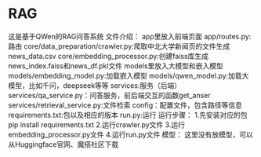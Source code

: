 # RAG
这是基于QWen的RAG问答系统
文件介绍：
app里放入前端页面
  app/routes.py:路由
core/data_preparation/crawler.py:爬取中北大学新闻页的文件生成news_data.csv
core/embedding_processor.py:创建faiss库生成news_index.faiss和news_df.pkl文件
models里放入大模型和嵌入模型
     models/embedding_model.py:加载嵌入模型
     models/qwen_model.py:加载大模型，比如千问，deepseek等等
services:服务（后端）
    services/qa_service.py：问答服务，前后端交互的函数get_anser
    services/retrieval_service.py:文件检索
config：配置文件，包含路径等信息
requirements.txt:包以及相应的版本
run.py:运行
运行步骤：
1.先安装对应的包 pip install requirements.txt
2.运行crawler.py文件
3.运行embedding_processor.py文件
4.运行run.py文件
模型：
这里没有放模型，可以从Huggingface官网、魔搭社区下载
